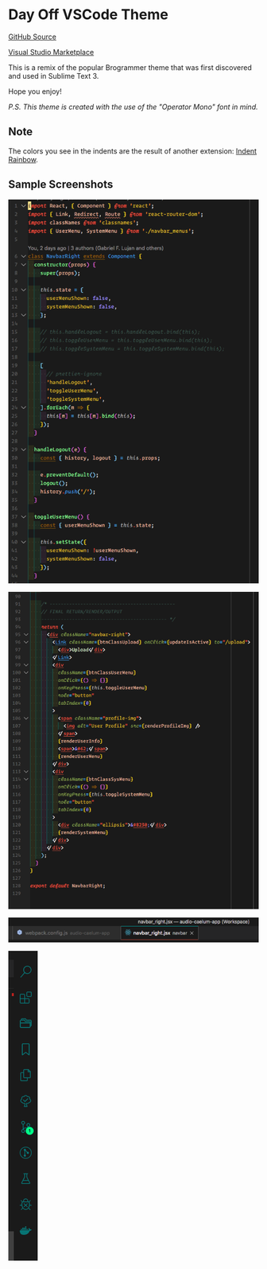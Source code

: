 # Day Off VSCode Theme

[GitHub Source](https://github.com/ANewLevelMedia/day-off-vsc-theme)

[Visual Studio Marketplace](https://marketplace.visualstudio.com/items?itemName=anewlevelmedia.day-off-color-theme)

This is a remix of the popular Brogrammer theme that was first discovered and used in Sublime Text 3.

Hope you enjoy!

_P.S. This theme is created with the use of the "Operator Mono" font in mind._

## Note

The colors you see in the indents are the result of another extension: [Indent Rainbow](https://marketplace.visualstudio.com/items?itemName=oderwat.indent-rainbow).

## Sample Screenshots

![Code Sample #1](./assets/img/day-off-screen-01.png)

![Code Sample #2](./assets/img/day-off-screen-02.png)

![Tabs & Menu Bar](./assets/img/day-off-screen-03.png)

![Activity Bar](./assets/img/day-off-screen-04.png)
